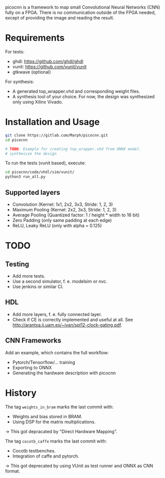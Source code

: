 picocnn is a framework to map small Convolutional Neural Networks (CNN) fully on a FPGA. There is no communication outside of the FPGA needed, except of providing the image and reading the result.

# Requirements

For tests:
- ghdl: https://github.com/ghdl/ghdl
- vunit: https://github.com/vunit/vunit
- gtkwave (optional)

For synthesis:
- A generated top_wrapper.vhd and corresponding weight files.
- A synthesis tool of your choice. For now, the design was synthesized only using Xilinx Vivado.

# Installation and Usage

```bash
git clone https://gitlab.com/Marph/picocnn.git
cd picocnn

# TODO: Example for creating top_wrapper.vhd from ONNX model.
# synthesize the design
```

To run the tests (vunit based), execute:
```bash
cd picocnn/code/vhdl/sim/vunit/
python3 run_all.py
```

## Supported layers

- Convolution (Kernel: 1x1, 2x2, 3x3, Stride: 1, 2, 3)
- Maximum Pooling (Kernel: 2x2, 3x3, Stride: 1, 2, 3)
- Average Pooling (Quantized factor: 1 / height * width to 16 bit)
- Zero Padding (only same padding at each edge)
- ReLU, Leaky ReLU (only with alpha = 0.125)

# TODO

## Testing
- Add more tests.
- Use a second simulator, f. e. modelsim or nvc.
- Use jenkins or similar CI.

## HDL
- Add more layers, f. e. fully connected layer.
- Check if CE is correctly implemented and useful at all. See http://arantxa.ii.uam.es/~ivan/spl12-clock-gating.pdf.

## CNN Frameworks
Add an example, which contains the full workflow:
- Pytorch/Tensorflow/... training
- Exporting to ONNX
- Generating the hardware description with picocnn

# History

The tag `weights_in_bram` marks the last commit with:
- Weights and bias stored in BRAM.
- Using DSP for the matrix multiplications.

&rarr; This got depracated by "Direct Hardware Mapping".

The tag `cocotb_caffe` marks the last commit with:
- Cocotb testbenches.
- Integration of caffe and pytorch.

&rarr; This got deprecated by using VUnit as test runner and ONNX as CNN format.